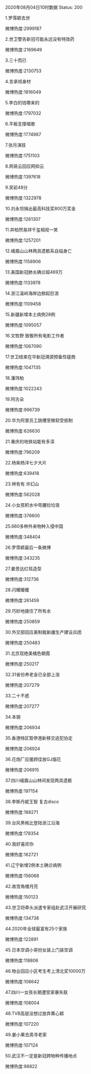 2020年08月04日10时数据
Status: 200

1.罗霈颖去世

微博热度:2999187

2.世卫警告新冠可能永远没有特效药

微博热度:2169649

3.三十而已

微博热度:2130753

4.言承旭身材

微博热度:1816049

5.李白的钱哪来的

微博热度:1797032

6.平板支撑唱歌

微博热度:1774987

7.张月演技

微博热度:1751103

8.网易云回应网抑云

微博热度:1397618

9.吴前48分

微博热度:1322978

10.刘永坦捐出最高科技奖800万奖金

微博热度:1261307

11.井柏然易烊千玺相视一笑

微博热度:1257201

12.峨眉山山林两具遗骸系自缢身亡

微博热度:1158906

13.美国新冠肺炎确诊超469万

微博热度:1133978

14.浙江温岭海岸边掀起巨浪

微博热度:1109458

15.新疆新增本土病例28例

微博热度:1095057

16.文牧野 致敬所有电影工作者

微博热度:1067090

17.世卫结束在华新冠溯源预备性磋商

微博热度:1047135

18.潘玮柏

微博热度:1022243

19.阿古朵

微博热度:996739

20.华为阿里员工跳槽至微软受抵制

微博热度:826630

21.重庆的地铁站能有多深

微博热度:796209

22.杨紫杨洋七夕大片

微博热度:639418

23.林有有 许幻山

微博热度:562028

24.小女孩积水中弯腰捡垃圾

微博热度:376600

25.660多种外来物种入侵中国

微博热度:348404

26.罗霈颖最后一条微博

微博热度:343235

27.姜思达红毯造型

微博热度:312736

28.闪耀暖暖

微博热度:261459

29.巧妙地接住了所有水

微博热度:250859

30.外交部回应美制裁新疆生产建设兵团

微博热度:250483

31.北京现绝美橘色朝霞

微博热度:250217

32.31省份养老金已全部上涨

微博热度:207279

33.二十不惑

微博热度:207277

34.本钢

微博热度:206934

35.香港特区暂停港新移交逃犯协定

微博热度:206924

36.花炮厂应援顾佳放GJ烟花

微博热度:206915

37.四川峨眉山山林间发现两具遗骸

微博热度:197154

38.李斯丹妮王智 复古disco

微博热度:188271

39.台风黑格比登陆浙江沿海

微博热度:178354

40.我好喜欢你

微博热度:162721

41.辽宁新增2例本土确诊病例

微博热度:156068

42.故宫角楼月亮

微博热度:150123

43.世卫将牵头派遣专家组赴武汉开展研究

微博热度:134738

44.2020年全球最富有25个家族

微博热度:122891

45.日本空调小哥扮女装上门装空调

微博热度:118806

46.物业回应小区考生考上清北奖10000万

微博热度:108642

47.四川一女孩长期遭受家暴失联

微博热度:108004

48.TVB高层没想过放弃黄心颖

微博热度:107220

49.姜小果去周寻老家

微博热度:107124

50.武汉不一定是新冠跨物种传播地点

微博热度:98822

